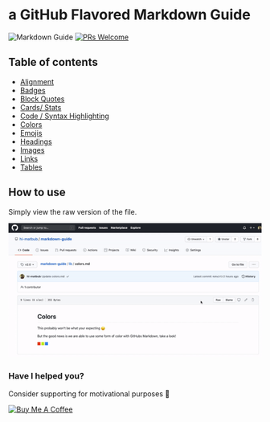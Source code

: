 # a GitHub Flavored Markdown Guide

![Markdown Guide](https://img.shields.io/badge/markdown-guide-green.svg)
[![PRs Welcome](https://img.shields.io/badge/PRs-welcome-30bced.svg)](https://github.com/hi-matbub/markdown-guide/issues)

## Table of contents

- [Alignment](/lib/alignment.md)
- [Badges](/lib/badges.md)
- [Block Quotes](/lib/blockquotes.md)
- [Cards/ Stats](/lib/cards.md)
- [Code / Syntax Highlighting](/lib/code-syntax.md)
- [Colors](/lib/colors.md)
- [Emojis](/lib/emojis.md)
- [Headings](/lib/headings.md)
- [Images](/lib/images.md)
- [Links](/lib/links.md)
- [Tables](/lib/tables.md)

## How to use 

Simply view the raw version of the file.

![how to](https://github.com/hi-matbub/markdown-guide/blob/master/how-to-use.gif?raw=true)

### Have I helped you?

Consider supporting for motivational purposes :monkey:

<a href="https://www.buymeacoffee.com/himatbub" target="_blank"><img src="https://www.buymeacoffee.com/assets/img/custom_images/orange_img.png" alt="Buy Me A Coffee" style="height: auto !important;width: auto !important;" ></a>
